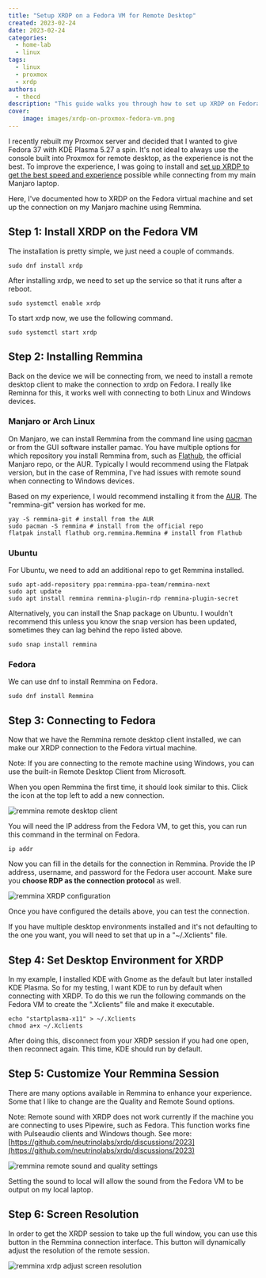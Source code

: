 ```yaml
---
title: "Setup XRDP on a Fedora VM for Remote Desktop"
created: 2023-02-24
date: 2023-02-24
categories: 
  - home-lab
  - linux
tags: 
  - linux
  - proxmox
  - xrdp
authors: 
  - thecd
description: "This guide walks you through how to set up XRDP on Fedora 37 and use Remmina for the remote desktop connection from Linux."
cover:
    image: images/xrdp-on-proxmox-fedora-vm.png
---
```


I recently rebuilt my Proxmox server and decided that I wanted to give Fedora 37 with KDE Plasma 5.27 a spin. It's not ideal to always use the console built into Proxmox for remote desktop, as the experience is not the best. To improve the experience, I was going to install and [set up XRDP to get the best speed and experience](https://credibledev.com/xrdp-and-vnc-which-is-the-better-remote-desktop/) possible while connecting from my main Manjaro laptop.

Here, I've documented how to XRDP on the Fedora virtual machine and set up the connection on my Manjaro machine using Remmina.

## Step 1: Install XRDP on the Fedora VM

The installation is pretty simple, we just need a couple of commands.

```
sudo dnf install xrdp
```

After installing xrdp, we need to set up the service so that it runs after a reboot.

```
sudo systemctl enable xrdp
```

To start xrdp now, we use the following command.

```
sudo systemctl start xrdp
```

## Step 2: Installing Remmina

Back on the device we will be connecting from, we need to install a remote desktop client to make the connection to xrdp on Fedora. I really like Reminna for this, it works well with connecting to both Linux and Windows devices.

### Manjaro or Arch Linux

On Manjaro, we can install Remmina from the command line using [pacman](https://credibledev.com/how-to-use-pacman-on-manjaro-linux/) or from the GUI software installer pamac. You have multiple options for which repository you install Remmina from, such as [Flathub](https://credibledev.com/install-flatpak-endeavouros-manjaro-arch-linux/), the official Manjaro repo, or the AUR. Typically I would recommend using the Flatpak version, but in the case of Remmina, I've had issues with remote sound when connecting to Windows devices.

Based on my experience, I would recommend installing it from the [AUR](https://credibledev.com/how-to-enable-the-aur-on-manjaro-linux/). The "remmina-git" version has worked for me.

```
yay -S remmina-git # install from the AUR
sudo pacman -S remmina # install from the official repo
flatpak install flathub org.remmina.Remmina # install from Flathub
```

### Ubuntu

For Ubuntu, we need to add an additional repo to get Remmina installed.

```
sudo apt-add-repository ppa:remmina-ppa-team/remmina-next
sudo apt update
sudo apt install remmina remmina-plugin-rdp remmina-plugin-secret
```

Alternatively, you can install the Snap package on Ubuntu. I wouldn't recommend this unless you know the snap version has been updated, sometimes they can lag behind the repo listed above.

```
sudo snap install remmina
```

### Fedora

We can use dnf to install Remmina on Fedora.

```
sudo dnf install Remmina
```

## Step 3: Connecting to Fedora

Now that we have the Remmina remote desktop client installed, we can make our XRDP connection to the Fedora virtual machine.

Note: If you are connecting to the remote machine using Windows, you can use the built-in Remote Desktop Client from Microsoft.

When you open Remmina the first time, it should look similar to this. Click the icon at the top left to add a new connection.

![remmina remote desktop client](images/image-65.png)

You will need the IP address from the Fedora VM, to get this, you can run this command in the terminal on Fedora.

```
ip addr
```

Now you can fill in the details for the connection in Remmina. Provide the IP address, username, and password for the Fedora user account. Make sure you **choose RDP as the connection protocol** as well.

![remmina XRDP configuration](images/image-66.png)

Once you have configured the details above, you can test the connection.

If you have multiple desktop environments installed and it's not defaulting to the one you want, you will need to set that up in a "~/.Xclients" file.

## Step 4: Set Desktop Environment for XRDP

In my example, I installed KDE with Gnome as the default but later installed KDE Plasma. So for my testing, I want KDE to run by default when connecting with XRDP. To do this we run the following commands on the Fedora VM to create the ".Xclients" file and make it executable.

```
echo "startplasma-x11" > ~/.Xclients
chmod a+x ~/.Xclients
```

After doing this, disconnect from your XRDP session if you had one open, then reconnect again. This time, KDE should run by default.

## Step 5: Customize Your Remmina Session

There are many options available in Remmina to enhance your experience. Some that I like to change are the Quality and Remote Sound options.

Note: Remote sound with XRDP does not work currently if the machine you are connecting to uses Pipewire, such as Fedora. This function works fine with Pulseaudio clients and Windows though. See more: [https://github.com/neutrinolabs/xrdp/discussions/2023](https://github.com/neutrinolabs/xrdp/discussions/2023)

![remmina remote sound and quality settings](images/image-67-1024x609.png)

Setting the sound to local will allow the sound from the Fedora VM to be output on my local laptop.

## Step 6: Screen Resolution

In order to get the XRDP session to take up the full window, you can use this button in the Remmina connection interface. This button will dynamically adjust the resolution of the remote session.

![remmina xrdp adjust screen resolution](images/image-68.png)
